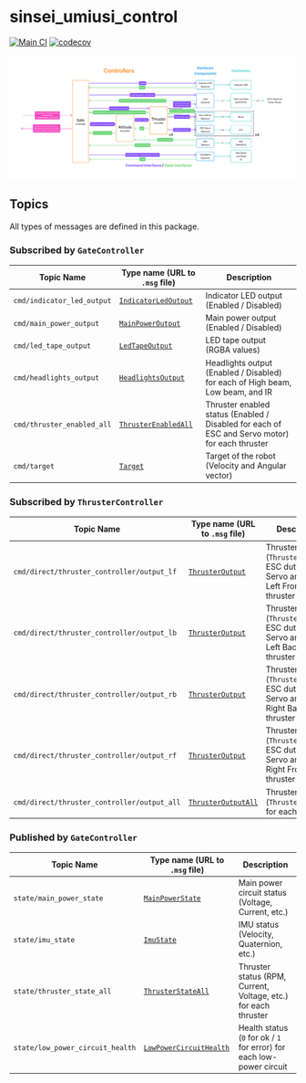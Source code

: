# sinsei_umiusi_control

[![Main CI](https://github.com/rogy-AquaLab/sinsei_UMIUSI_control/actions/workflows/main.yml/badge.svg?branch=main)](https://github.com/rogy-AquaLab/sinsei_UMIUSI_control/actions/workflows/main.yml)
[![codecov](https://codecov.io/gh/rogy-AquaLab/sinsei_UMIUSI_control/graph/badge.svg?token=Q7ZHCC4FYS)](https://codecov.io/gh/rogy-AquaLab/sinsei_UMIUSI_control)

![](/docs/figjam.png)

## Topics

All types of messages are defined in this package.

### Subscribed by `GateController`

| Topic Name                 | Type name (URL to `.msg` file)                       | Description                                                                                    |
| -------------------------- | ---------------------------------------------------- | ---------------------------------------------------------------------------------------------- |
| `cmd/indicator_led_output` | [`IndicatorLedOutput`](./msg/IndicatorLedOutput.msg) | Indicator LED output (Enabled / Disabled)                                                      |
| `cmd/main_power_output`    | [`MainPowerOutput`](./msg/MainPowerOutput.msg)       | Main power output (Enabled / Disabled)                                                         |
| `cmd/led_tape_output`      | [`LedTapeOutput`](./msg/LedTapeOutput.msg)           | LED tape output (RGBA values)                                                                  |
| `cmd/headlights_output`    | [`HeadlightsOutput`](./msg/HeadlightsOutput.msg)     | Headlights output (Enabled / Disabled) for each of High beam, Low beam, and IR                 |
| `cmd/thruster_enabled_all` | [`ThrusterEnabledAll`](./msg/ThrusterEnabledAll.msg) | Thruster enabled status (Enabled / Disabled for each of ESC and Servo motor) for each thruster |
| `cmd/target`               | [`Target`](./msg/Target.msg)                         | Target of the robot (Velocity and Angular vector)                                              |

### Subscribed by `ThrusterController`

| Topic Name                                  | Type name (URL to `.msg` file)                     | Description                                                                            |
| ------------------------------------------- | -------------------------------------------------- | -------------------------------------------------------------------------------------- |
| `cmd/direct/thruster_controller/output_lf`  | [`ThrusterOutput`](./msg/ThrusterOutput.msg)       | Thruster output (`ThrusterEnabled`, ESC duty and Servo angle) for Left Front thruster  |
| `cmd/direct/thruster_controller/output_lb`  | [`ThrusterOutput`](./msg/ThrusterOutput.msg)       | Thruster output (`ThrusterEnabled`, ESC duty and Servo angle) for Left Back thruster   |
| `cmd/direct/thruster_controller/output_rb`  | [`ThrusterOutput`](./msg/ThrusterOutput.msg)       | Thruster output (`ThrusterEnabled`, ESC duty and Servo angle) for Right Back thruster  |
| `cmd/direct/thruster_controller/output_rf`  | [`ThrusterOutput`](./msg/ThrusterOutput.msg)       | Thruster output (`ThrusterEnabled`, ESC duty and Servo angle) for Right Front thruster |
| `cmd/direct/thruster_controller/output_all` | [`ThrusterOutputAll`](./msg/ThrusterOutputAll.msg) | Thruster output (`ThrusterOutput`) for each thruster                                   |

### Published by `GateController`

| Topic Name                       | Type name (URL to `.msg` file)                             | Description                                                           |
| -------------------------------- | ---------------------------------------------------------- | --------------------------------------------------------------------- |
| `state/main_power_state`         | [`MainPowerState`](./msg/MainPowerState.msg)               | Main power circuit status (Voltage, Current, etc.)                    |
| `state/imu_state`                | [`ImuState`](./msg/ImuState.msg)                           | IMU status (Velocity, Quaternion, etc.)                               |
| `state/thruster_state_all`       | [`ThrusterStateAll`](./msg/ThrusterStateAll.msg)           | Thruster status (RPM, Current, Voltage, etc.) for each thruster       |
| `state/low_power_circuit_health` | [`LowPowerCircuitHealth`](./msg/LowPowerCircuitHealth.msg) | Health status (`0` for ok / `1` for error) for each low-power circuit |

